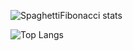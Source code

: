 ![SpaghettiFibonacci stats](https://github-readme-stats.vercel.app/api?username=SpaghettiFibonacci&show_icons=true&theme=radical&hide=contribs&card_width=450)

![Top Langs](https://github-readme-stats.vercel.app/api/top-langs/?username=SpaghettiFibonacci&theme=radical&card_width=450)
